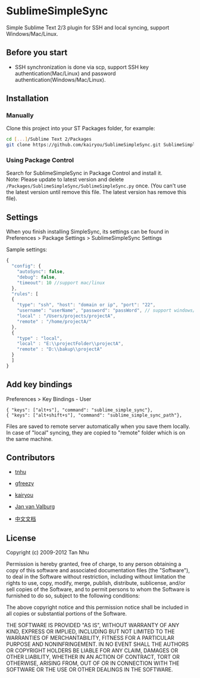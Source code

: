 # SublimeSimpleSync

Simple Sublime Text 2/3 plugin for SSH and local syncing, support Windows/Mac/Linux.

## Before you start

- SSH synchronization is done via scp, support SSH key authentication(Mac/Linux) and password authentication(Windows/Mac/Linux).

## Installation

### Manually

Clone this project into your ST Packages folder, for example:

``` bash
cd [...]/Sublime Text 2/Packages
git clone https://github.com/kairyou/SublimeSimpleSync.git SublimeSimpleSync
```

### Using Package Control

Search for SublimeSimpleSync in Package Control and install it.  
Note: Please update to latest version and delete `/Packages/SublimeSimpleSync/SublimeSimpleSync.py` once. (You can't use the latest version until remove this file. The latest version has remove this file).

## Settings

When you finish installing SimpleSync, its settings can be found in Preferences > Package Settings > SublimeSimpleSync Settings

Sample settings:

``` javascript
{
  "config": {
    "autoSync": false,
    "debug": false,
    "timeout": 10 //support mac/linux
  },
  "rules": [
  {
    "type": "ssh", "host": "domain or ip", "port": "22",
    "username": "userName", "password": "passWord", // support windows/Mac/linux
    "local" : "/Users/projects/projectA",
    "remote" : "/home/projectA/"
  },
  {
    "type" : "local",
    "local" : "E:\\projectFolder\\projectA",
    "remote" : "D:\\bakup\\projectA"
  }
  ]
}
```

## Add key bindings

Preferences > Key Bindings - User

    { "keys": ["alt+s"], "command": "sublime_simple_sync"},
    { "keys": ["alt+shift+s"], "command": "sublime_simple_sync_path"},

Files are saved to remote server automatically when you save them locally. In case of "local" syncing, they are copied to "remote" folder which is on the same machine.

## Contributors

* [tnhu](https://github.com/tnhu)
* [gfreezy](https://github.com/gfreezy)
* [kairyou](https://github.com/kairyou)
* [Jan van Valburg](https://github.com/jan11011977)

* [中文文档](http://www.fantxi.com/blog/archives/sublime-simple-sync/)

## License

Copyright (c) 2009-2012 Tan Nhu

Permission is hereby granted, free of charge, to any person obtaining a copy of this software and associated documentation files (the "Software"), to deal in the Software without restriction, including without limitation the rights to use, copy, modify, merge, publish, distribute, sublicense, and/or sell copies of the Software, and to permit persons to whom the Software is furnished to do so, subject to the following conditions:

The above copyright notice and this permission notice shall be included in all copies or substantial portions of the Software.

THE SOFTWARE IS PROVIDED "AS IS", WITHOUT WARRANTY OF ANY KIND, EXPRESS OR IMPLIED, INCLUDING BUT NOT LIMITED TO THE WARRANTIES OF MERCHANTABILITY, FITNESS FOR A PARTICULAR PURPOSE AND NONINFRINGEMENT. IN NO EVENT SHALL THE AUTHORS OR COPYRIGHT HOLDERS BE LIABLE FOR ANY CLAIM, DAMAGES OR OTHER LIABILITY, WHETHER IN AN ACTION OF CONTRACT, TORT OR OTHERWISE, ARISING FROM, OUT OF OR IN CONNECTION WITH THE SOFTWARE OR THE USE OR OTHER DEALINGS IN THE SOFTWARE.
